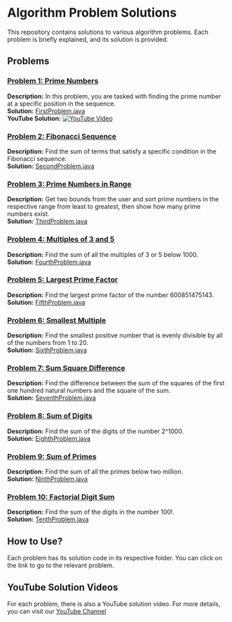# Algorithm Problem Solutions

This repository contains solutions to various algorithm problems. Each problem is briefly explained, and its solution is provided.

## Problems

### [Problem 1: Prime Numbers](link_to_first_problem)
**Description:** In this problem, you are tasked with finding the prime number at a specific position in the sequence.  
**Solution:** [FirstProblem.java](src/FirstProblem.java)  
**YouTube Solution:** [![YouTube Video](https://img.youtube.com/vi/8zgDkjxs3YI&list=PLMHES5c3c_gT7_ZhUfUN2Auf67hUl0JqZ/0.jpg)](https://www.youtube.com/watch?v=8zgDkjxs3YI&list=PLMHES5c3c_gT7_ZhUfUN2Auf67hUl0JqZ)

### [Problem 2: Fibonacci Sequence](link_to_second_problem)
**Description:** Find the sum of terms that satisfy a specific condition in the Fibonacci sequence.  
**Solution:** [SecondProblem.java](src/SecondProblem.java)  

### [Problem 3: Prime Numbers in Range](link_to_third_problem)
**Description:** Get two bounds from the user and sort prime numbers in the respective range from least to greatest, then show how many prime numbers exist.  
**Solution:** [ThirdProblem.java](src/ThirdProblem.java)  

### [Problem 4: Multiples of 3 and 5](link_to_fourth_problem)
**Description:** Find the sum of all the multiples of 3 or 5 below 1000.  
**Solution:** [FourthProblem.java](src/FourthProblem.java)  

### [Problem 5: Largest Prime Factor](link_to_fifth_problem)
**Description:** Find the largest prime factor of the number 600851475143.  
**Solution:** [FifthProblem.java](src/FifthProblem.java)  


### [Problem 6: Smallest Multiple](link_to_sixth_problem)
**Description:** Find the smallest positive number that is evenly divisible by all of the numbers from 1 to 20.  
**Solution:** [SixthProblem.java](src/SixthProblem.java)  


### [Problem 7: Sum Square Difference](link_to_seventh_problem)
**Description:** Find the difference between the sum of the squares of the first one hundred natural numbers and the square of the sum.  
**Solution:** [SeventhProblem.java](src/SeventhProblem.java)  


### [Problem 8: Sum of Digits](link_to_eighth_problem)
**Description:** Find the sum of the digits of the number 2^1000.  
**Solution:** [EighthProblem.java](src/EighthProblem.java)  

### [Problem 9: Sum of Primes](link_to_ninth_problem)
**Description:** Find the sum of all the primes below two million.  
**Solution:** [NinthProblem.java](src/NinthProblem.java)  

### [Problem 10: Factorial Digit Sum](link_to_tenth_problem)
**Description:** Find the sum of the digits in the number 100!.  
**Solution:** [TenthProblem.java](src/TenthProblem.java)  

## How to Use?

Each problem has its solution code in its respective folder. You can click on the link to go to the relevant problem.

## YouTube Solution Videos

For each problem, there is also a YouTube solution video. For more details, you can visit our [YouTube Channel](https://www.youtube.com/playlist?list=PLMHES5c3c_gT7_ZhUfUN2Auf67hUl0JqZ)
